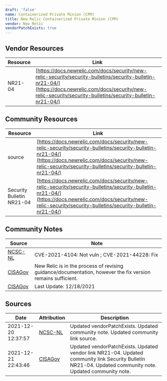 ```yaml
---
draft: 'false'
name: Containerized Private Minion (CPM)
title: New Relic Containerized Private Minion (CPM)
vendor: New Relic
vendorPatchExists: true
---
```


## Vendor Resources
| Resource | Link |
| --- | --- |
| NR21-04 | [https://docs.newrelic.com/docs/security/new-relic-security/security-bulletins/security-bulletin-nr21-04/](https://docs.newrelic.com/docs/security/new-relic-security/security-bulletins/security-bulletin-nr21-04/) |

## Community Resources
| Resource | Link |
| --- | --- |
| source | [https://docs.newrelic.com/docs/security/new-relic-security/security-bulletins/security-bulletin-nr21-04/](https://docs.newrelic.com/docs/security/new-relic-security/security-bulletins/security-bulletin-nr21-04/) |
| Security Bulletin NR21-04 | [https://docs.newrelic.com/docs/security/new-relic-security/security-bulletins/security-bulletin-nr21-04/](https://docs.newrelic.com/docs/security/new-relic-security/security-bulletins/security-bulletin-nr21-04/) |

## Community Notes
| Source | Note |
| --- | --- |
| [NCSC-NL](https://github.com/NCSC-NL/log4shell/blob/main/software/README.md) | CVE-2021-4104: Not vuln ; CVE-2021-44228: Fix </ul> |
| [CISAGov](https://raw.githubusercontent.com/cisagov/log4j-affected-db/develop/README.md) | New Relic is in the process of revising  guidance/documentation, however the fix version remains sufficient. |
| [CISAGov](https://raw.githubusercontent.com/cisagov/log4j-affected-db/develop/README.md) | Last Update: 12/18/2021 |

## Sources
| Date | Attribution | Description |
| --- | --- | --- |
| 2021-12-20 12:37:57 | [NCSC-NL](https://github.com/NCSC-NL/log4shell/blob/main/software/README.md) | Updated vendorPatchExists. Updated community note. Updated community link source.  |
| 2021-12-21 22:43:46 | [CISAGov](https://raw.githubusercontent.com/cisagov/log4j-affected-db/develop/README.md) | Updated vendorPatchExists. Updated vendor link NR21-04. Updated community link Security Bulletin NR21-04. Updated community note. Updated community note.  |
